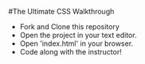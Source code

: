 


#The Ultimate CSS Walkthrough
+ Fork and Clone this repository
+ Open the project in your text editor.
+ Open 'index.html' in your browser.
+ Code along with the instructor!
